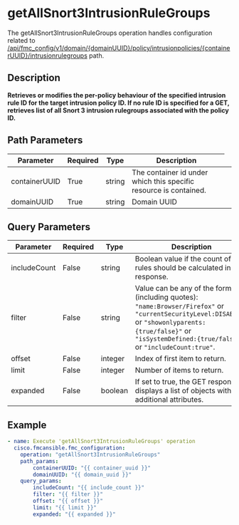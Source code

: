 # getAllSnort3IntrusionRuleGroups

The getAllSnort3IntrusionRuleGroups operation handles configuration related to [/api/fmc_config/v1/domain/{domainUUID}/policy/intrusionpolicies/{containerUUID}/intrusionrulegroups](/paths//api/fmc_config/v1/domain/{domain_uuid}/policy/intrusionpolicies/{container_uuid}/intrusionrulegroups.md) path.&nbsp;
## Description
**Retrieves or modifies the per-policy behaviour of the specified intrusion rule ID for the target intrusion policy ID. If no rule ID is specified for a GET, retrieves list of all Snort 3 intrusion rulegroups associated with the policy ID.**

## Path Parameters
| Parameter | Required | Type | Description |
| --------- | -------- | ---- | ----------- |
| containerUUID | True | string <td colspan=3> The container id under which this specific resource is contained. |
| domainUUID | True | string <td colspan=3> Domain UUID |

## Query Parameters
| Parameter | Required | Type | Description |
| --------- | -------- | ---- | ----------- |
| includeCount | False | string <td colspan=3> Boolean value if the count of rules should be calculated in the response. |
| filter | False | string <td colspan=3> Value can be any of the formats (including quotes): <code>"name:Browser/Firefox"</code> or <code>"currentSecurityLevel:DISABLED"</code> or <code>"showonlyparents:{true/false}"</code> or <code>"isSystemDefined:{true/false}"</code> or <code>"includeCount:true"</code>. |
| offset | False | integer <td colspan=3> Index of first item to return. |
| limit | False | integer <td colspan=3> Number of items to return. |
| expanded | False | boolean <td colspan=3> If set to true, the GET response displays a list of objects with additional attributes. |

## Example
```yaml
- name: Execute 'getAllSnort3IntrusionRuleGroups' operation
  cisco.fmcansible.fmc_configuration:
    operation: "getAllSnort3IntrusionRuleGroups"
    path_params:
        containerUUID: "{{ container_uuid }}"
        domainUUID: "{{ domain_uuid }}"
    query_params:
        includeCount: "{{ include_count }}"
        filter: "{{ filter }}"
        offset: "{{ offset }}"
        limit: "{{ limit }}"
        expanded: "{{ expanded }}"

```